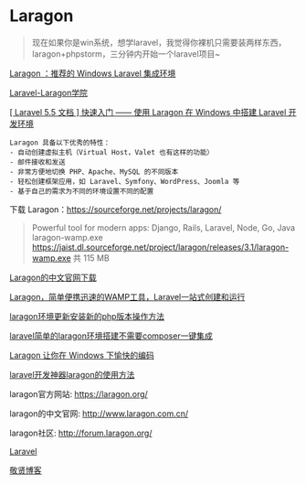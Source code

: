 
# Laragon

> 现在如果你是win系统，想学laravel，我觉得你裸机只需要装两样东西，laragon+phpstorm，三分钟内开始一个laravel项目~

[Laragon ：推荐的 Windows Laravel 集成环境](https://zhuanlan.zhihu.com/p/27924430)  

[Laravel-Laragon学院](http://laravelacademy.org/tags/laragon)  

[[ Laravel 5.5 文档 ] 快速入门 —— 使用 Laragon 在 Windows 中搭建 Laravel 开发环境](http://laravelacademy.org/post/7754.html)  
```
Laragon 具备以下优秀的特性：
- 自动创建虚拟主机（Virtual Host，Valet 也有这样的功能）
- 邮件接收和发送
- 非常方便地切换 PHP、Apache、MySQL 的不同版本
- 轻松创建框架应用，如 Laravel、Symfony、WordPress、Joomla 等
- 基于自己的需求为不同的环境设置不同的配置
```
下载 Laragon：https://sourceforge.net/projects/laragon/  
> Powerful tool for modern apps: Django, Rails, Laravel, Node, Go, Java  
laragon-wamp.exe
https://jaist.dl.sourceforge.net/project/laragon/releases/3.1/laragon-wamp.exe
共 115 MB


[Laragon的中文官网下载](http://www.laragon.com.cn/laragon-china/)  

[Laragon，简单便携迅速的WAMP工具，Laravel一站式创建和运行](http://www.prefershare.com/laragon-wamp-laravel)  

[laragon环境更新安装新的php版本操作方法](https://blog.csdn.net/hj960511/article/details/51693225)  

[laravel简单的laragon环境搭建不需要composer一键集成](https://blog.csdn.net/hj960511/article/details/51441990)  


[Laragon 让你在 Windows 下愉快的编码](https://laravel-china.org/articles/3994/laragon-allows-you-to-happy-coding-under-windows)  

[laravel开发神器laragon的使用方法](http://www.wangjingxian.cn/laravel/52.html)  

laragon官方网站: https://laragon.org/

laragon的中文官网: http://www.laragon.com.cn/

laragon社区: http://forum.laragon.org/

[Laravel](http://www.wangjingxian.cn/category/16)  

[敬贤博客](http://www.wangjingxian.cn/)  
